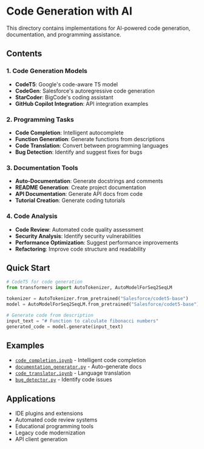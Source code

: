 # Code Generation with AI

This directory contains implementations for AI-powered code generation, documentation, and programming assistance.

## Contents

### 1. Code Generation Models
- **CodeT5**: Google's code-aware T5 model
- **CodeGen**: Salesforce's autoregressive code generation
- **StarCoder**: BigCode's coding assistant
- **GitHub Copilot Integration**: API integration examples

### 2. Programming Tasks
- **Code Completion**: Intelligent autocomplete
- **Function Generation**: Generate functions from descriptions
- **Code Translation**: Convert between programming languages
- **Bug Detection**: Identify and suggest fixes for bugs

### 3. Documentation Tools
- **Auto-Documentation**: Generate docstrings and comments
- **README Generation**: Create project documentation
- **API Documentation**: Generate API docs from code
- **Tutorial Creation**: Generate coding tutorials

### 4. Code Analysis
- **Code Review**: Automated code quality assessment
- **Security Analysis**: Identify security vulnerabilities
- **Performance Optimization**: Suggest performance improvements
- **Refactoring**: Improve code structure and readability

## Quick Start

```python
# CodeT5 for code generation
from transformers import AutoTokenizer, AutoModelForSeq2SeqLM

tokenizer = AutoTokenizer.from_pretrained("Salesforce/codet5-base")
model = AutoModelForSeq2SeqLM.from_pretrained("Salesforce/codet5-base")

# Generate code from description
input_text = "# Function to calculate fibonacci numbers"
generated_code = model.generate(input_text)
```

## Examples

- [`code_completion.ipynb`](code_completion.ipynb) - Intelligent code completion
- [`documentation_generator.py`](documentation_generator.py) - Auto-generate docs
- [`code_translator.ipynb`](code_translator.ipynb) - Language translation
- [`bug_detector.py`](bug_detector.py) - Identify code issues

## Applications

- IDE plugins and extensions
- Automated code review systems
- Educational programming tools
- Legacy code modernization
- API client generation
